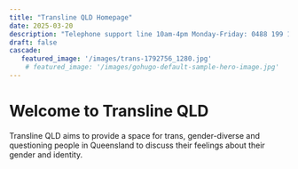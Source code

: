 ```yaml
---
title: "Transline QLD Homepage"
date: 2025-03-20
description: "Telephone support line 10am-4pm Monday-Friday: 0488 199 129"
draft: false
cascade:
   featured_image: '/images/trans-1792756_1280.jpg'
    # featured_image: '/images/gohugo-default-sample-hero-image.jpg'
---
```


# Welcome to Transline QLD

Transline QLD aims to provide a space for trans, gender-diverse and questioning people in Queensland to discuss their feelings about their gender and identity. 




